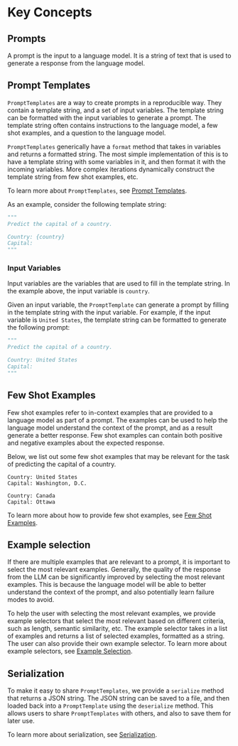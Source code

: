 # Key Concepts

## Prompts

A prompt is the input to a language model. It is a string of text that is used to generate a response from the language model.


## Prompt Templates

`PromptTemplates` are a way to create prompts in a reproducible way. They contain a template string, and a set of input variables. The template string can be formatted with the input variables to generate a prompt. The template string often contains instructions to the language model, a few shot examples, and a question to the language model.

`PromptTemplates` generically have a `format` method that takes in variables and returns a formatted string.
The most simple implementation of this is to have a template string with some variables in it, and then format it with the incoming variables.
More complex iterations dynamically construct the template string from few shot examples, etc.

To learn more about `PromptTemplates`, see [Prompt Templates](getting_started.md).

As an example, consider the following template string:

```python
"""
Predict the capital of a country.

Country: {country}
Capital:
"""
```


### Input Variables

Input variables are the variables that are used to fill in the template string. In the example above, the input variable is `country`.

Given an input variable, the `PromptTemplate` can generate a prompt by filling in the template string with the input variable. For example, if the input variable is `United States`, the template string can be formatted to generate the following prompt:

```python
"""
Predict the capital of a country.

Country: United States
Capital:
"""
```

## Few Shot Examples

Few shot examples refer to in-context examples that are provided to a language model as part of a prompt. The examples can be used to help the language model understand the context of the prompt, and as a result generate a better response. Few shot examples can contain both positive and negative examples about the expected response.

Below, we list out some few shot examples that may be relevant for the task of predicting the capital of a country.

```
Country: United States
Capital: Washington, D.C.

Country: Canada
Capital: Ottawa
```

To learn more about how to provide few shot examples, see [Few Shot Examples](examples/few_shot_examples.ipynb).
<!-- TODO(shreya): Add correct link here. -->


## Example selection

If there are multiple examples that are relevant to a prompt, it is important to select the most relevant examples. Generally, the quality of the response from the LLM can be significantly improved by selecting the most relevant examples. This is because the language model will be able to better understand the context of the prompt, and also potentially learn failure modes to avoid.

To help the user with selecting the most relevant examples, we provide example selectors that select the most relevant based on different criteria, such as length, semantic similarity, etc. The example selector takes in a list of examples and returns a list of selected examples, formatted as a string. The user can also provide their own example selector. To learn more about example selectors, see [Example Selection](example_selection.md).
<!-- TODO(shreya): Add correct link here. -->


## Serialization

To make it easy to share `PromptTemplates`, we provide a `serialize` method that returns a JSON string. The JSON string can be saved to a file, and then loaded back into a `PromptTemplate` using the `deserialize` method. This allows users to share `PromptTemplates` with others, and also to save them for later use.

To learn more about serialization, see [Serialization](examples/prompt_serialization.ipynb).
<!-- TODO(shreya): Provide correct link. -->
